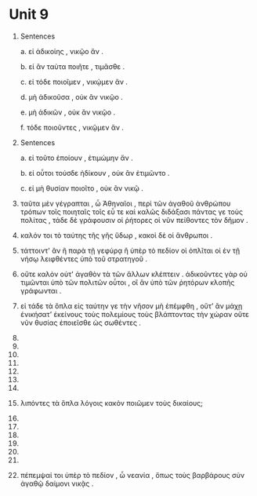 # Unit 9

1.  Sentences

    a. εἰ ἀδικοίης , νικῷο ἄν .

    b. εἰ ἂν ταὺτα ποιῆτε , τιμᾶσθε .

    c. εἰ τόδε ποιοῖμεν , νικῴμεν ἄν .

    d. μὴ ἀδικοῦσα , οὐκ ἂν νικῷο .

    e. μὴ ἀδικῶν , οὐκ ἂν νικῷο .

    f. τόδε ποιοῦντες , νικῷμεν ἄν .

2. Sentences

    a. εἰ τοῦτο ἐποίουν , ἐτιμώμην ἄν .

    b. εἰ οὗτοι τούσδε ἠδίκουν , οὐκ ἂν ἐτιμῶντο . 

    c. εἰ μὴ θυσίαν ποιοῖτο , οὐκ ἂν νικῷ .

3.  ταῦτα μὲν γέγραπται , ὦ Ἀθηναῖοι , περὶ τῶν ἀγαθοῦ ἀνθρώπου τρόπων τοῖς ποιηταῖς τοῖς εὖ τε καὶ καλῶς διδάξασι πάντας γε τοὺς πολίτας , τάδε δὲ γράφουσιν οἱ ῥήτορες οἱ νῦν πείθοντες τὸν δῆμον .

4.  καλόν τοι τὸ ταύτης τῆς γῆς ὕδωρ , κακοὶ δὲ οἱ ἄνθρωποι .

5. τάττοιντ' ἂν ἢ παρὰ τῇ γεφύρᾳ ἢ ὑπὲρ τὸ πεδίον οἱ ὁπλῖται οἱ ἐν τῇ νήσῳ λειφθέντες ὑπὸ τοῦ στρατηγοῦ .

6.  οὔτε καλὸν οὐτ' ἀγαθὸν τὰ τῶν ἄλλων κλέπτειν . ἀδικοῦντες γὰρ οὐ τιμῶνται ὑπὸ τῶν πολιτῶν οὗτοι , οἳ ἂν ὑπὸ τῶν ῥητόρων κλοπῆς γράφωνται .

7.  εἰ τάδε τὰ ὅπλα εἰς ταύτην γε τὴν νῆσον μὴ ἐπέμφθη , οὔτ’ ἂν μάχῃ ἐνικήσατ’ ἐκείνους τοὺς πολεμίους τοὺς βλάπτοντας τὴν χώραν οὔτε νῦν θυσίας ἐποιεῖσθε ὡς σωθέντες . 
8.  
9.  
10. 
11. 
12. 
13. 
14. 




15. λιπόντες τὰ ὅπλα λόγοις κακὸν ποιῶμεν τοὺς δικαίους;

16. 
17. 
18. 
19. 
20. 
21. 

22. πέπεμψαί τοι ὑπὲρ τὸ πεδίον , ὦ νεανία , ὅπως τοὺς βαρβάρους σὺν ἀγαθῷ δαίμονι νικᾷς .


